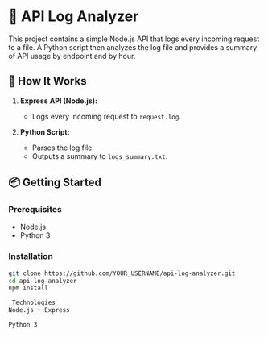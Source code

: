 # 🧠 API Log Analyzer

This project contains a simple Node.js API that logs every incoming request to a file. A Python script then analyzes the log file and provides a summary of API usage by endpoint and by hour.

## 🚀 How It Works

1. **Express API (Node.js):**
   - Logs every incoming request to `request.log`.

2. **Python Script:**
   - Parses the log file.
   - Outputs a summary to `logs_summary.txt`.

## 📦 Getting Started

### Prerequisites
- Node.js
- Python 3

### Installation
```bash
git clone https://github.com/YOUR_USERNAME/api-log-analyzer.git
cd api-log-analyzer
npm install

 Technologies
Node.js + Express

Python 3
